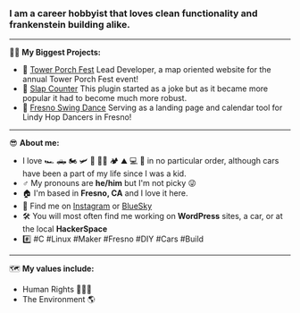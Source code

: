 ### I am a career hobbyist that loves clean functionality and frankenstein building alike.

---

💪🏼 **My Biggest Projects:**

- 🏡 [Tower Porch Fest](https://www.towerporchfest.org)          Lead Developer, a map oriented website for the annual Tower Porch Fest event!
- 👋 [Slap Counter](https://github.com/funcyChaos/count_slaps)   This plugin started as a joke but as it became more popular it had to become much more robust.
- 🕺 [Fresno Swing Dance](https://www.fresnoswingdance.com)      Serving as a landing page and calendar tool for Lindy Hop Dancers in Fresno!

---

😎 **About me:**

- I love 🏎️ 🛻 🏍️ 🛩️ 🚁 🚴‍♂️ 🏕️ ⛰️ 💻 🐧 in no particular order, although cars have been a part of my life since I was a kid.
- ♂️ My pronouns are **he/him** but I'm not picky 😜
- 🏠 I'm based in **Fresno, CA** and I love it here.
- 💬 Find me on [Instagram](https://www.instagram.com/funcychaos) or [BlueSky](https://bsky.app/profile/decorpo.co)
- 🛠️ You will most often find me working on **WordPress** sites, a car, or at the local **HackerSpace**
- #️⃣ #C #Linux #Maker #Fresno #DIY #Cars #Build

---

🗺️ **My values include:**

  - Human Rights 🧑‍🤝‍🧑
  - The Environment 🌎

<!--
**funcyChaos/funcyChaos** is a ✨ _special_ ✨ repository because its `README.md` (this file) appears on your GitHub profile.

Here are some ideas to get you started:

- 🔭 I’m currently working on ...
- 🌱 I’m currently learning ...
- 👯 I’m looking to collaborate on ...
- 🤔 I’m looking for help with ...
- 💬 Ask me about ...
- 📫 How to reach me: ...
- 😄 Pronouns: ...
- ⚡ Fun fact: ...
-->
